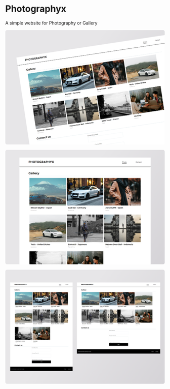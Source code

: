 # Photographyx
A simple website for Photography or Gallery

![Photographyx 1](https://github.com/akhmadfaizal/Photographyx/blob/master/images/Photographyx-1.png)

![Photographyx 2](https://github.com/akhmadfaizal/Photographyx/blob/master/images/Photographyx-2.png)

![Photographyx 3](https://github.com/akhmadfaizal/Photographyx/blob/master/images/Photographyx-3.png)

